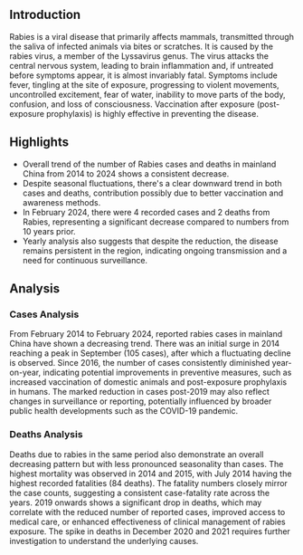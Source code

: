 ## Introduction

Rabies is a viral disease that primarily affects mammals, transmitted through the saliva of infected animals via bites or scratches. It is caused by the rabies virus, a member of the Lyssavirus genus. The virus attacks the central nervous system, leading to brain inflammation and, if untreated before symptoms appear, it is almost invariably fatal. Symptoms include fever, tingling at the site of exposure, progressing to violent movements, uncontrolled excitement, fear of water, inability to move parts of the body, confusion, and loss of consciousness. Vaccination after exposure (post-exposure prophylaxis) is highly effective in preventing the disease.

## Highlights

- Overall trend of the number of Rabies cases and deaths in mainland China from 2014 to 2024 shows a consistent decrease. <br/>
- Despite seasonal fluctuations, there's a clear downward trend in both cases and deaths, contribution possibly due to better vaccination and awareness methods. <br/>
- In February 2024, there were 4 recorded cases and 2 deaths from Rabies, representing a significant decrease compared to numbers from 10 years prior. <br/>
- Yearly analysis also suggests that despite the reduction, the disease remains persistent in the region, indicating ongoing transmission and a need for continuous surveillance. <br/>

## Analysis

### Cases Analysis
From February 2014 to February 2024, reported rabies cases in mainland China have shown a decreasing trend. There was an initial surge in 2014 reaching a peak in September (105 cases), after which a fluctuating decline is observed. Since 2016, the number of cases consistently diminished year-on-year, indicating potential improvements in preventive measures, such as increased vaccination of domestic animals and post-exposure prophylaxis in humans. The marked reduction in cases post-2019 may also reflect changes in surveillance or reporting, potentially influenced by broader public health developments such as the COVID-19 pandemic.

### Deaths Analysis
Deaths due to rabies in the same period also demonstrate an overall decreasing pattern but with less pronounced seasonality than cases. The highest mortality was observed in 2014 and 2015, with July 2014 having the highest recorded fatalities (84 deaths). The fatality numbers closely mirror the case counts, suggesting a consistent case-fatality rate across the years. 2019 onwards shows a significant drop in deaths, which may correlate with the reduced number of reported cases, improved access to medical care, or enhanced effectiveness of clinical management of rabies exposure. The spike in deaths in December 2020 and 2021 requires further investigation to understand the underlying causes.
